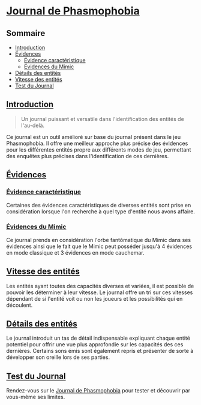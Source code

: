 # [Journal de Phasmophobia](https://friquetluca.github.io/Journal-Phasmophobia/)

## Sommaire

- [Introduction](#introduction)
- [Évidences](#évidences)
    - [Évidence caractéristique](#évidence-caractéristique)
    - [Évidences du Mimic](#évidences-du-Mimic)
- [Détails des entités](#détails-des-entités)
- [Vitesse des entités](#vitesse-des-entités)
- [Test du Journal](#test-du-Journal)


## [Introduction](#introduction)

> Un journal puissant et versatile dans l'identification des entités de l'au-delà.

Ce journal est un outil amélioré sur base du journal présent dans le jeu Phasmophobia.
Il offre une meilleur approche plus précise des évidences pour les différentes entités propre aux différents modes de jeu, permettant des enquêtes plus précises dans l'identification de ces dernières.


## [Évidences](#évidences)


### [Évidence caractéristique](#évidence-caractéristique)

Certaines des évidences caractéristiques de diverses entités sont prise en considération lorsque l'on recherche à quel type d'entité nous avons affaire.


### [Évidences du Mimic](#évidences-du-Mimic)

Ce journal prends en considération l'orbe fantômatique du Mimic dans ses évidences ainsi que le fait que le Mimic peut posséder jusqu'à 4 évidences en mode classique et 3 évidences en mode cauchemar.

## [Vitesse des entités](#vitesse-des-entités)

Les entités ayant toutes des capacités diverses et variées, il est possible de pouvoir les déterminer à leur vitesse.
Le journal offre un tri sur ces vitesses dépendant de si l'entité voit ou non les joueurs et les possibilités qui en découlent.

## [Détails des entités](#détails-des-entités)

Le journal introduit un tas de détail indispensable expliquant chaque entité potentiel pour offrir une vue plus approfondie sur les capacités des ces dernières.
Certains sons émis sont également repris et présenter de sorte à développer son oreille lors de ses parties.


## [Test du Journal](#test-du-Journal)

Rendez-vous sur le [Journal de Phasmophobia](https://friquetluca.github.io/Journal-Phasmophobia/) pour tester et découvrir par vous-même ses limites.